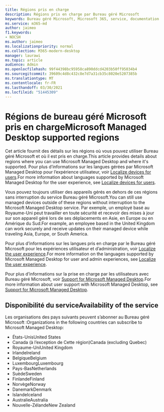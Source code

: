 ```yaml
---
title: Régions pris en charge
description: Régions pris en charge par Bureau géré Microsoft
keywords: Bureau géré Microsoft, Microsoft 365, service, documentation
ms.service: m365-md
author: jaimeo
f1.keywords:
- NOCSH
ms.author: jaimeo
ms.localizationpriority: normal
ms.collection: M365-modern-desktop
manager: laurawi
ms.topic: article
audience: Admin
ms.openlocfilehash: 99f44398bc95958ca890ddcd4203b50ff95034b4
ms.sourcegitcommit: 39609c4d8c432c8e7d7a31cb35c8020e5207385b
ms.translationtype: MT
ms.contentlocale: fr-FR
ms.lasthandoff: 03/30/2021
ms.locfileid: "51445309"
---
```

# <a name="microsoft-managed-desktop-supported-regions"></a><span data-ttu-id="ccdda-104">Régions de bureau géré Microsoft pris en charge</span><span class="sxs-lookup"><span data-stu-id="ccdda-104">Microsoft Managed Desktop supported regions</span></span>

<span data-ttu-id="ccdda-105">Cet article fournit des détails sur les régions où vous pouvez utiliser Bureau géré Microsoft et où il est pris en charge.</span><span class="sxs-lookup"><span data-stu-id="ccdda-105">This article provides details about regions where you can use Microsoft Managed Desktop and where it's supported.</span></span> <span data-ttu-id="ccdda-106">Pour plus d’informations sur les langues gérées par Microsoft Managed Desktop pour l’expérience utilisateur, voir [Localize devices for users](../get-started/localization.md).</span><span class="sxs-lookup"><span data-stu-id="ccdda-106">For more information about languages supported by Microsoft Managed Desktop for the user experience, see [Localize devices for users](../get-started/localization.md).</span></span>

<span data-ttu-id="ccdda-107">Vous pouvez toujours utiliser des appareils gérés en dehors de ces régions sans interruption du service Bureau géré Microsoft.</span><span class="sxs-lookup"><span data-stu-id="ccdda-107">You can still use managed devices outside of these regions without interruption to the Microsoft Managed Desktop service.</span></span> <span data-ttu-id="ccdda-108">Par exemple, un employé basé au Royaume-Uni peut travailler en toute sécurité et recevoir des mises à jour sur son appareil géré lors de ses déplacements en Asie, en Europe ou en Amérique du Sud.</span><span class="sxs-lookup"><span data-stu-id="ccdda-108">For example, an employee based in the United Kingdom can work securely and receive updates on their managed device while traveling Asia, Europe, or South America.</span></span>

<span data-ttu-id="ccdda-109">Pour plus d’informations sur les langues pris en charge par le Bureau géré Microsoft pour les expériences utilisateur et d’administration, voir [Localize the user experience](../get-started/localization.md).</span><span class="sxs-lookup"><span data-stu-id="ccdda-109">For more information on the languages supported by Microsoft Managed Desktop for user and admin experiences, see [Localize the user experience](../get-started/localization.md).</span></span>

<span data-ttu-id="ccdda-110">Pour plus d’informations sur la prise en charge par les utilisateurs avec Bureau géré Microsoft, voir [Support for Microsoft Managed Desktop](support.md).</span><span class="sxs-lookup"><span data-stu-id="ccdda-110">For more information about user support with Microsoft Managed Desktop, see [Support for Microsoft Managed Desktop](support.md).</span></span>

## <a name="availability-of-the-service"></a><span data-ttu-id="ccdda-111">Disponibilité du service</span><span class="sxs-lookup"><span data-stu-id="ccdda-111">Availability of the service</span></span>

<span data-ttu-id="ccdda-112">Les organisations des pays suivants peuvent s’abonner au Bureau géré Microsoft :</span><span class="sxs-lookup"><span data-stu-id="ccdda-112">Organizations in the following countries can subscribe to Microsoft Managed Desktop:</span></span>

- <span data-ttu-id="ccdda-113">États-Unis</span><span class="sxs-lookup"><span data-stu-id="ccdda-113">United States</span></span>
- <span data-ttu-id="ccdda-114">Canada (à l’exception de Cette région)</span><span class="sxs-lookup"><span data-stu-id="ccdda-114">Canada (excluding Quebec)</span></span>
- <span data-ttu-id="ccdda-115">Royaume-Uni</span><span class="sxs-lookup"><span data-stu-id="ccdda-115">United Kingdom</span></span>
- <span data-ttu-id="ccdda-116">Irlande</span><span class="sxs-lookup"><span data-stu-id="ccdda-116">Ireland</span></span>
- <span data-ttu-id="ccdda-117">Belgique</span><span class="sxs-lookup"><span data-stu-id="ccdda-117">Belgium</span></span>
- <span data-ttu-id="ccdda-118">Luxembourg</span><span class="sxs-lookup"><span data-stu-id="ccdda-118">Luxembourg</span></span>
- <span data-ttu-id="ccdda-119">Pays-Bas</span><span class="sxs-lookup"><span data-stu-id="ccdda-119">Netherlands</span></span>
- <span data-ttu-id="ccdda-120">Suède</span><span class="sxs-lookup"><span data-stu-id="ccdda-120">Sweden</span></span>
- <span data-ttu-id="ccdda-121">Finlande</span><span class="sxs-lookup"><span data-stu-id="ccdda-121">Finland</span></span>
- <span data-ttu-id="ccdda-122">Norvège</span><span class="sxs-lookup"><span data-stu-id="ccdda-122">Norway</span></span>
- <span data-ttu-id="ccdda-123">Danemark</span><span class="sxs-lookup"><span data-stu-id="ccdda-123">Denmark</span></span>
- <span data-ttu-id="ccdda-124">Islande</span><span class="sxs-lookup"><span data-stu-id="ccdda-124">Iceland</span></span>
- <span data-ttu-id="ccdda-125">Australie</span><span class="sxs-lookup"><span data-stu-id="ccdda-125">Australia</span></span>
- <span data-ttu-id="ccdda-126">Nouvelle-Zélande</span><span class="sxs-lookup"><span data-stu-id="ccdda-126">New Zealand</span></span>

